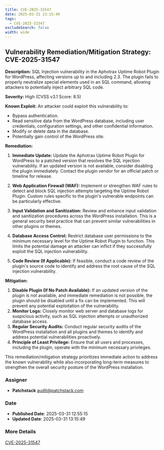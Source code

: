 ```yaml
---
title: CVE-2025-31547
date: 2025-03-31 13:15:49
tags:
  - CVE-2025-31547
excludeSearch: false
width: wide
---
```


## Vulnerability Remediation/Mitigation Strategy: CVE-2025-31547

**Description:** SQL Injection vulnerability in the Aphotrax Uptime Robot Plugin for WordPress, affecting versions up to and including 2.3. The plugin fails to properly neutralize special elements used in an SQL command, allowing attackers to potentially inject arbitrary SQL code.

**Severity:** High (CVSS v3.1 Score: 8.5)

**Known Exploit:** An attacker could exploit this vulnerability to:

*   Bypass authentication.
*   Read sensitive data from the WordPress database, including user credentials, configuration settings, and other confidential information.
*   Modify or delete data in the database.
*   Potentially gain control of the WordPress site.

**Remediation:**

1.  **Immediate Update:** Update the Aphotrax Uptime Robot Plugin for WordPress to a patched version that resolves the SQL injection vulnerability. If an updated version is not available, consider disabling the plugin immediately. Contact the plugin vendor for an official patch or timeline for release.

2.  **Web Application Firewall (WAF):** Implement or strengthen WAF rules to detect and block SQL injection attempts targeting the Uptime Robot Plugin. Custom rules specific to the plugin's vulnerable endpoints can be particularly effective.

3.  **Input Validation and Sanitization:** Review and enhance input validation and sanitization procedures across the WordPress installation. This is a general security best practice that can prevent similar vulnerabilities in other plugins or themes.

4.  **Database Access Control:** Restrict database user permissions to the minimum necessary level for the Uptime Robot Plugin to function. This limits the potential damage an attacker can inflict if they successfully exploit the SQL injection vulnerability.

5.  **Code Review (If Applicable):** If feasible, conduct a code review of the plugin's source code to identify and address the root cause of the SQL injection vulnerability.

**Mitigation:**

1.  **Disable Plugin (If No Patch Available):** If an updated version of the plugin is not available, and immediate remediation is not possible, the plugin should be disabled until a fix can be implemented. This will prevent any potential exploitation of the vulnerability.
2.  **Monitor Logs:** Closely monitor web server and database logs for suspicious activity, such as SQL injection attempts or unauthorized database access.
3.  **Regular Security Audits:** Conduct regular security audits of the WordPress installation and all plugins and themes to identify and address potential vulnerabilities proactively.
4.  **Principle of Least Privilege:** Ensure that all users and processes, including the plugin, operate with the minimum necessary privileges.

This remediation/mitigation strategy prioritizes immediate action to address the known vulnerability while also incorporating long-term measures to strengthen the overall security posture of the WordPress installation.

### Assigner
- **Patchstack** <audit@patchstack.com>

### Date
- **Published Date**: 2025-03-31 12:55:15
- **Updated Date**: 2025-03-31 13:15:49

### More Details
[CVE-2025-31547](https://www.cvedetails.com/cve/CVE-2025-31547)